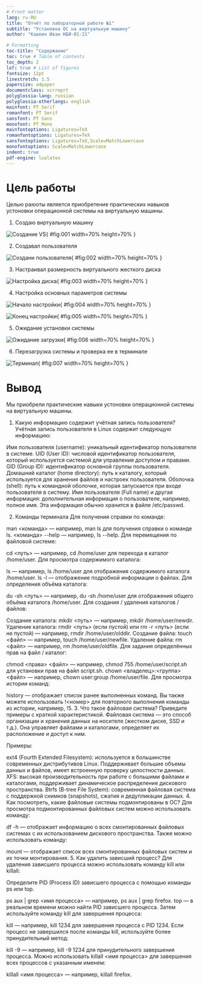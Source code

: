```yaml
---
# Front matter
lang: ru-RU
title: "Отчёт по лабораторной работе №1"
subtitle: "Установка ОС на виртуальную машину"
author: "Кашкин Иван НБИ-01-21"

# Formatting
toc-title: "Содержание"
toc: true # Table of contents
toc_depth: 2
lof: true # List of figures
fontsize: 12pt
linestretch: 1.5
papersize: a4paper
documentclass: scrreprt
polyglossia-lang: russian
polyglossia-otherlangs: english
mainfont: PT Serif
romanfont: PT Serif
sansfont: PT Sans
monofont: PT Mono
mainfontoptions: Ligatures=TeX
romanfontoptions: Ligatures=TeX
sansfontoptions: Ligatures=TeX,Scale=MatchLowercase
monofontoptions: Scale=MatchLowercase
indent: true
pdf-engine: lualatex
---
```



# Цель работы 

Целью раюоты является приобретение практических навыков устоновки операционной системы на виртуальную машины.

1. Создаю виртуальную машину 

![Создание VS](image/01.png){ #fig:001 width=70% height=70% }

2. Создавал пользователя 

![Создани пользователя](image/02.png){ #fig:002 width=70% height=70% }

3. Настраивал размерность виртуального жесткого диска

![Настройка диска](image/03.png){ #fig:003 width=70% height=70% }

4. Настройка основных параметров системы 

![Начало настройки](image/04.png){ #fig:004 width=70% height=70% }

![Конец настройки](image/05.png){ #fig:005 width=70% height=70% }

5. Ожидание установки системы 

![Ожидание загрузки](image/06.png){ #fig:006 width=70% height=70% }

6. Перезагрузка системы и проверка ее в терминале

![Терминал](image/07.png){ #fig:007 width=70% height=70% }

# Вывод 

Мы приобрели практические навыки устоновки операционной системы на виртуальную машины.

1. Какую информацию содержит учётная запись пользователя?
Учётная запись пользователя в Linux содержит следующую информацию:

Имя пользователя (username): уникальный идентификатор пользователя в системе.
UID (User ID): числовой идентификатор пользователя, который используется системой для управления доступом и правами.
GID (Group ID): идентификатор основной группы пользователя.
Домашний каталог (home directory): путь к каталогу, который используется для хранения файлов и настроек пользователя.
Оболочка (shell): путь к командной оболочке, которая запускается при входе пользователя в систему.
Имя пользователя (Full name) и другая информация: дополнительная информация о пользователе, например, полное имя.
Эта информация обычно хранится в файле /etc/passwd.

2. Команды терминала
Для получения справки по команде:

man <команда> — например, man ls для получения справки о команде ls.
<команда> --help — например, ls --help.
Для перемещения по файловой системе:

cd <путь> — например, cd /home/user для перехода в каталог /home/user.
Для просмотра содержимого каталога:

ls — например, ls /home/user для отображения содержимого каталога /home/user.
ls -l — отображение подробной информации о файлах.
Для определения объёма каталога:

du -sh <путь> — например, du -sh /home/user для отображения общего объёма каталога /home/user.
Для создания / удаления каталогов / файлов:

Создание каталога: mkdir <путь> — например, mkdir /home/user/newdir.
Удаление каталога: rmdir <путь> (если пустой) или rm -r <путь> (если не пустой) — например, rmdir /home/user/olddir.
Создание файла: touch <файл> — например, touch /home/user/newfile.
Удаление файла: rm <файл> — например, rm /home/user/oldfile.
Для задания определённых прав на файл / каталог:

chmod <права> <файл> — например, chmod 755 /home/user/script.sh для установки прав на файл script.sh.
chown <владелец>:<группа> <файл> — например, chown user:group /home/user/file.
Для просмотра истории команд:

history — отображает список ранее выполненных команд.
Вы также можете использовать !<номер> для повторного выполнения команды из истории, например, !5.
3. Что такое файловая система? Приведите примеры с краткой характеристикой.
Файловая система — это способ организации и хранения данных на носителе (жестком диске, SSD и т.д.). Она управляет файлами и каталогами, определяет их расположение и доступ к ним.

Примеры:

ext4 (Fourth Extended Filesystem): используется в большинстве современных дистрибутивов Linux. Поддерживает большие объемы данных и файлов, имеет встроенную проверку целостности данных.
XFS: высокая производительность при работе с большими файлами и каталогами, поддерживает динамическое распределение дискового пространства.
Btrfs (B-tree File System): современная файловая система с поддержкой снимков (snapshots), сжатия и дедупликации данных.
4. Как посмотреть, какие файловые системы подмонтированы в ОС?
Для просмотра подмонтированных файловых систем можно использовать команду:

df -h — отображает информацию о всех смонтированных файловых системах с их использованием дискового пространства.
Также можно использовать команду:

mount — отображает список всех смонтированных файловых систем и их точки монтирования.
5. Как удалить зависший процесс?
Для удаления зависшего процесса можно использовать команду kill или killall:

Определите PID (Process ID) зависшего процесса с помощью команды ps или top.

ps aux | grep <имя процесса> — например, ps aux | grep firefox.
top — в реальном времени можно найти PID зависшего процесса.
Затем используйте команду kill для завершения процесса:

kill <PID> — например, kill 1234 для завершения процесса с PID 1234.
Если процесс не завершился после команды kill, используйте более принудительный метод:

kill -9 <PID> — например, kill -9 1234 для принудительного завершения процесса.
Можно использовать killall <имя процесса> для завершения всех процессов с указанным именем:

killall <имя процесса> — например, killall firefox.
